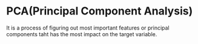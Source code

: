 # PCA(Principal Component Analysis)
It is a process of figuring out most important features or principal components taht has the most impact on the target variable.
